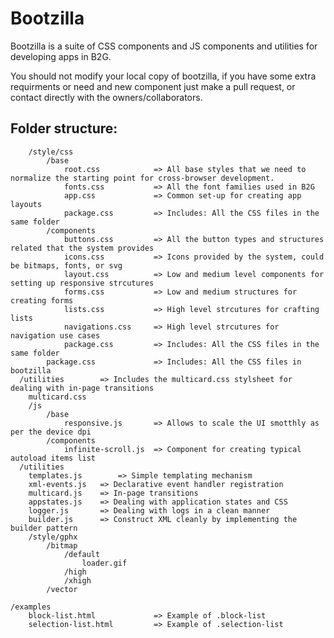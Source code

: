 Bootzilla
=========

Bootzilla is a suite of CSS components and JS components and utilities for developing apps in B2G.

You should not modify your local copy of bootzilla, if you have some extra requirments or need and new component just make a pull request,
or contact directly with the owners/collaborators.

Folder structure:
------------
		/style/css
			/base
				root.css 			=> All base styles that we need to normalize the starting point for cross-browser development.
				fonts.css 			=> All the font families used in B2G
				app.css 			=> Common set-up for creating app layouts
				package.css 		=> Includes: All the CSS files in the same folder
			/components
				buttons.css 		=> All the button types and structures related that the system provides
				icons.css 			=> Icons provided by the system, could be bitmaps, fonts, or svg
				layout.css 			=> Low and medium level components for setting up responsive strcutures
				forms.css 			=> Low and medium structures for creating forms
				lists.css 			=> High level strcutures for crafting lists
				navigations.css 	=> High level strcutures for navigation use cases
				package.css 		=> Includes: All the CSS files in the same folder
			package.css 			=> Includes: All the CSS files in bootzilla
      /utilities        => Includes the multicard.css stylsheet for dealing with in-page transitions
        multicard.css
		/js
			/base
				responsive.js 		=> Allows to scale the UI smotthly as per the device dpi
			/components
				infinite-scroll.js 	=> Component for creating typical autoload items list
      /utilities
        templates.js 		=> Simple templating mechanism
        xml-events.js   => Declarative event handler registration
        multicard.js    => In-page transitions
        appstates.js    => Dealing with application states and CSS
        logger.js       => Dealing with logs in a clean manner
        builder.js      => Construct XML cleanly by implementing the builder pattern
		/style/gphx
			/bitmap
				/default
					loader.gif
				/high
				/xhigh
			/vector

	/examples
		block-list.html 			=> Example of .block-list
		selection-list.html 		=> Example of .selection-list
